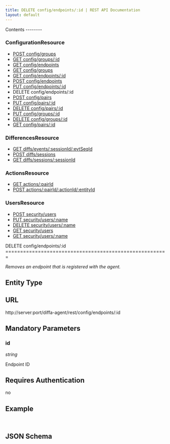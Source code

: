 ```yaml
---
title: DELETE config/endpoints/:id | REST API Documentation
layout: default
---
```


<div id="menu" markdown="1">
Contents
--------

### ConfigurationResource

* [POST config/groups](/doc/rest/config/post/groups)
* [GET config/groups/:id](/doc/rest/config/get/groups/p_id)
* [GET config/endpoints](/doc/rest/config/get/endpoints)
* [GET config/groups](/doc/rest/config/get/groups)
* [GET config/endpoints/:id](/doc/rest/config/get/endpoints/p_id)
* [POST config/endpoints](/doc/rest/config/post/endpoints)
* [PUT config/endpoints/:id](/doc/rest/config/put/endpoints/p_id)
* DELETE config/endpoints/:id
* [POST config/pairs](/doc/rest/config/post/pairs)
* [PUT config/pairs/:id](/doc/rest/config/put/pairs/p_id)
* [DELETE config/pairs/:id](/doc/rest/config/delete/pairs/p_id)
* [PUT config/groups/:id](/doc/rest/config/put/groups/p_id)
* [DELETE config/groups/:id](/doc/rest/config/delete/groups/p_id)
* [GET config/pairs/:id](/doc/rest/config/get/pairs/p_id)

### DifferencesResource

* [GET diffs/events/:sessionId/:evtSeqId](/doc/rest/diffs/get/events/p_sessionId/p_evtSeqId)
* [POST diffs/sessions](/doc/rest/diffs/post/sessions)
* [GET diffs/sessions/:sessionId](/doc/rest/diffs/get/sessions/p_sessionId)

### ActionsResource

* [GET actions/:pairId](/doc/rest/actions/get/p_pairId)
* [POST actions/:pairId/:actionId/:entityId](/doc/rest/actions/post/p_pairId/p_actionId/p_entityId)

### UsersResource

* [POST security/users](/doc/rest/security/post/users)
* [PUT security/users/:name](/doc/rest/security/put/users/p_name)
* [DELETE security/users/:name](/doc/rest/security/delete/users/p_name)
* [GET security/users](/doc/rest/security/get/users)
* [GET security/users/:name](/doc/rest/security/get/users/p_name)


</div>

<div id="resources" markdown="1">
DELETE config/endpoints/:id
=======================================================

<em>Removes an endpoint that is registered with the agent.</em>

Entity Type
-----------

URL
---
http://server:port/diffa-agent/rest/config/endpoints/:id

 
Mandatory Parameters
--------------------

### id

*string*

Endpoint ID

Requires Authentication
-----------------------
no 

Example
-------
`` ``

JSON Schema
-----------
`` ``
</div>